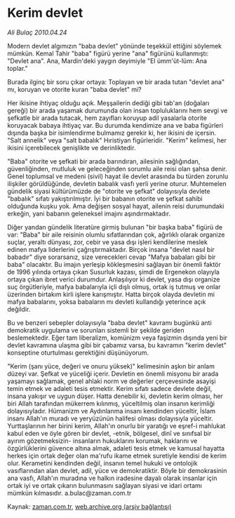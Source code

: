 # Kerim devlet

*Ali Bulaç 2010.04.24*

<tr><td class="metin" colspan="2" style="padding-top: 20px; padding-left: 5px; ">Modern devlet algımızın "baba devlet" yönünde teşekkül ettiğini söylemek mümkün. Kemal Tahir "baba" figürü yerine "ana" figürünü kullanmıştı: "Devlet ana". Ana, Mardin'deki yaygın deyimiyle "El ümm'üt-lüm: Ana toplar."</td></tr><tr><td class="metin" colspan="2" style="padding-top: 20px; padding-left: 5px; "><p>Burada ilginç bir soru çıkar ortaya: Toplayan ve bir arada tutan "devlet ana" mı, koruyan ve otorite kuran "baba devlet" mi?
<p>Her ikisine ihtiyaç olduğu açık. Meşşailerin dediği gibi tab'an (doğaları gereği) bir arada yaşamak durumunda olan insan topluluklarını hem sevgi ve şefkatle bir arada tutacak, hem zayıfları koruyup adil yasalarla otorite koruyacak babaya ihtiyaç var. Bu durumda kendimize ana ve baba figürleri dışında başka bir isimlendirme bulmamız gerekir ki, her ikisini de içersin. "Salt annelik" veya "salt babalık" Hıristiyan figürleridir. "Kerim" kelimesi, her ikisini içerebilecek genişlikte ve derinliktedir.
<p>"Baba" otorite ve şefkati bir arada barındıran, ailesinin sağlığından, güvenliğinden, mutluluk ve geleceğinden sorumlu aile reisi olan şahsa denir. Genel toplumsal ve medeni (sivil) hayat ile devlet arasında bu türden zorunlu ilişkiler görüldüğünde, devletin babalık vasfı yerli yerine oturur. Muhtemelen gündelik siyasi kültürümüzde de "otorite ve şefkat" dolayısıyla devlete "babalık" sıfatı yakıştırılmıştır. İyi bir babanın otorite ve şefkat sahibi olduğunda kuşku yok. Ama değişen sosyal hayat, ailenin reisi durumundaki erkeğin, yani babanın geleneksel imajını aşındırmaktadır.
<p>Diğer yandan gündelik literatüre girmiş bulunan "bir başka baba" figürü de var: "Baba" bir aile reisinin olumlu sıfatlarından çok, ağırlıklı olarak organize suçlar, yeraltı dünyası, zor, cebir ve yasa dışı işleri kendilerine meslek edinen mafya liderlerini çağrıştırmaktadır. Birçok insana "devlet nasıl bir babadır" diye sorarsanız, size verecekleri cevap "Mafya babaları gibi bir baba" olacaktır. Bu imajın yerleşip kökleşmesini sağlayan bir önemli faktör de 1996 yılında ortaya çıkan Susurluk kazası, şimdi de Ergenekon olayıyla ortaya çıkan ibret verici durumdur. Anlaşılıyor ki devlet, yasa dışı organize suç örgütleriyle, mafya babalarıyla içli dışlı olmuş, ortak iş tutmuş ve onlar üzerinden birtakım kirli işlere karışmıştır. Hatta birçok olayda devletin mi mafya babalarını, yoksa babaların mı devleti kullandığı yeterince açık değildir.
<p>Bu ve benzeri sebepler dolayısıyla "baba devlet" kavramı bugünkü anti demokratik uygulama ve sorunları sistemli bir şekilde geriden beslemektedir. Eğer tam liberalizm, komünizm veya faşizmin dışında yeni bir devlet kavramına ulaşma gibi bir çabamız varsa, bu kavramın "kerim devlet" konseptine oturtulması gerektiğini düşünüyorum.
<p>"Kerim (şanı yüce, değeri ve onuru yüksek)" kelimesinin aşkın bir anlam düzeyi var. Şefkat ve yüceliği içerir. Devletin en önemli misyonu bir arada yaşamayı sağlamak, genel ahlaki norm ve değerler çerçevesinde asayişi temin etmek ve adaleti tesis etmektir. Kerim sıfatı sadece devlete değil, insana yakışır ve uygun düşer. Hatta denebilir ki, devletin kerim olması, her biri Allah tarafından mükerrem kılınmış, yüceltilmiş olan insanın kerimliği dolayısıyladır. Hümanizm ve Aydınlanma insanı kendinden yüceltir, İslam insanı Allah'ın muradı ve yeryüzünün halifesi olması dolayısıyla yüceltir. Yurttaşlarının her birini kerim, Allah'ın onurlu bir yaratığı ve eşref-i mahlukat kabul eden ve öyle gören bir devlet, -etnik, bölgesel, dinî ve sınıfsal bir ayırım gözetmeksizin- insanların hukuklarını korumak, haklarını ve özgürlüklerini güvence altına almak, adaleti tesis etmek ve kamusal hayatta herkes için ortak değer olan ma'rufu ikame etmek suretiyle kendisi de kerim olur. Kerametini kendinden değil, insanın temel hukuki ve ontolojik vasıflarından alan devlet, adil, yüce ve demokratiktir. Böyle bir demokrasinin ana vasfı, Allah'ın muradına ve halkın iradesine dayalı olarak insanlar için ortak iyi ve ortak çıkarın bulunmasını sağlayan siyasi ve idari ortamı mümkün kılmasıdır. a.bulac@zaman.com.tr<br/></p></p></p></p></p></p></td></tr>

Kaynak: [zaman.com.tr](http://zaman.com.tr/yazar.do?yazino=976503), [web.archive.org (arşiv bağlantısı)](http://web.archive.org/web/20100425074145/http://zaman.com.tr:80/yazar.do?yazino=976503)
